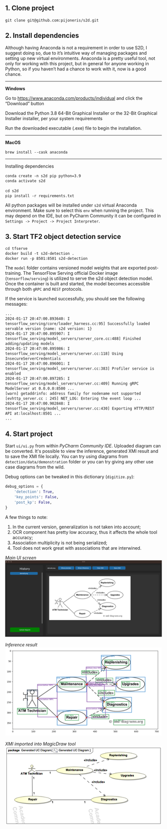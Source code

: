 ## 1. Clone project
```commandline
git clone git@github.com:pijoneris/s2d.git
```
## 2. Install dependencies
Although having Anaconda is not a requirement in order to use S2D, I suggest doing so, due to it’s intuitive way of managing packages and setting up new virtual environments. Anaconda is a pretty useful tool, not only for working with this project, but in general for anyone working in Python, so if you haven’t had a chance to work with it, now is a good chance.

---
**Windows**

Go to https://www.anaconda.com/products/individual and click the “Download” button

Download the Python 3.8 64-Bit Graphical Installer or the 32-Bit Graphical Installer installer, per your system requirements

Run the downloaded executable (.exe) file to begin the installation.

----
**MacOS**
```commandline
brew install --cask anaconda
```
---

Installing dependencies

```commandline
conda create -n s2d pip python=3.9
conda activate s2d

cd s2d
pip install -r requirements.txt
```

All python packages will be installed under `s2d` virtual Anaconda environment. Make sure to select this `env` when running the project. This may depend on the IDE, but on PyCharm Community it can be configured in `Settings -> Project -> Project Interpreter`.


## 3. Start TF2 object detection service

```commandline
cd tfserve
docker build -t s2d-detection .
docker run -p 8501:8501 s2d-detection
```
The `model` folder contains versioned model weights that are exported post-training. The TensorFlow Serving official Docker image (`tensorflow/serving`) is utilized to serve the s2d object detection model. Once the container is built and started, the model becomes accessible through both `gRPC` and `REST` protocols.

If the service is launched successfully, you should see the following messages:


```commandline
...
2024-01-17 20:47:00.893640: I tensorflow_serving/core/loader_harness.cc:95] Successfully loaded servable version {name: s2d version: 1}
2024-01-17 20:47:00.895907: I tensorflow_serving/model_servers/server_core.cc:488] Finished adding/updating models
2024-01-17 20:47:00.895986: I tensorflow_serving/model_servers/server.cc:118] Using InsecureServerCredentials
2024-01-17 20:47:00.896001: I tensorflow_serving/model_servers/server.cc:383] Profiler service is enabled
2024-01-17 20:47:00.897285: I tensorflow_serving/model_servers/server.cc:409] Running gRPC ModelServer at 0.0.0.0:8500 ...
[warn] getaddrinfo: address family for nodename not supported
[evhttp_server.cc : 245] NET_LOG: Entering the event loop ...
2024-01-17 20:47:00.902848: I tensorflow_serving/model_servers/server.cc:430] Exporting HTTP/REST API at:localhost:8501 ...
...
```

## 4. Start project

Start `ui/ui.py` from within _PyCharm Community IDE_. Uploaded diagram can be converted.
It's possible to view the inference, generated XMI result and to save the XMI file locally.
You can try using diagrams from `detection/data/demonstration` folder or you can try giving any other use case diagrams from the wild.

Debug options can be tweaked in this dictionary (`digitize.py`):
```python
debug_options = {
    'detection': True,
    'key_points': False,
    'post_kp': False,
}
```

A few things to note:
1. In the current version, generalization is not taken into account;
2. OCR component has pretty low accuracy, thus it affects the whole tool accuracy;
3. Association multiplicity is not being serialized;
4. Tool does not work great with associations that are interwined.

_Main UI screen_
![Main UI screen](./doc/images/ui.png)

_Inference result_
![Inference result](./doc/images/result.png)

_XMI imported into MagicDraw tool_
![MSOSA result](./doc/images/msosa.png)

